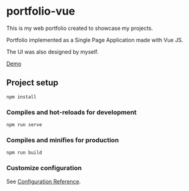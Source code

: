 # portfolio-vue

This is my web portfolio created to showcase my projects.

Portfolio implemented as a Single Page Application made with Vue JS.

The UI was also designed by myself.

[Demo](https://redhatdevn16.github.io/portfolio/)

## Project setup
```
npm install
```

### Compiles and hot-reloads for development
```
npm run serve
```

### Compiles and minifies for production
```
npm run build
```

### Customize configuration
See [Configuration Reference](https://cli.vuejs.org/config/).
